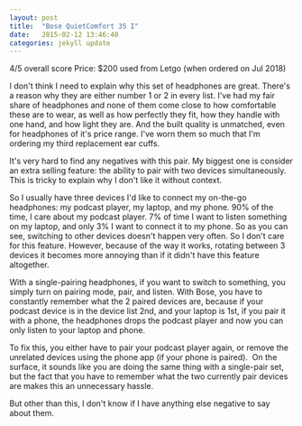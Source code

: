 ```yaml
---
layout: post
title:  "Bose QuietComfort 35 I"
date:   2015-02-12 13:46:40
categories: jekyll update
---
```

4/5 overall score
Price: $200 used from Letgo (when ordered on Jul 2018)

I don't think I need to explain why this set of headphones are great. There's a reason why they are either number 1 or 2 in every list.
I've had my fair share of headphones and none of them come close to how comfortable these are to wear, as well as how perfectly they fit, how they handle with one hand, and how light they are. And the built quality is unmatched, even for headphones of it's price range.
I've worn them so much that I'm ordering my third replacement ear cuffs.

It's very hard to find any negatives with this pair. My biggest one is consider an extra selling feature: the ability to pair with two devices simultaneously. This is tricky to explain why I don't like it without context.

So I usually have three devices I'd like to connect my on-the-go headphones: my podcast player, my laptop, and my phone. 90% of the time, I care about my podcast player. 7% of time I want to listen something on my laptop, and only 3% I want to connect it to my phone.
So as you can see, switching to other devices doesn't happen very often. So I don't care for this feature. However, because of the way it works, rotating between 3 devices it becomes more annoying than if it didn't have this feature altogether. 

With a single-pairing headphones, if you want to switch to something, you simply turn on pairing mode, pair, and listen. With Bose, you have to constantly remember what the 2 paired devices are, because if your podcast device is in the device list 2nd, and your laptop is 1st, if you pair it with a phone, the headphones drops the podcast player and now you can only listen to your laptop and phone. 

To fix this, you either have to pair your podcast player again, or remove the unrelated devices using the phone app (if your phone is paired). 
On the surface, it sounds like you are doing the same thing with a single-pair set, but the fact that you have to remember what the two currently pair devices are makes this an unnecessary hassle.

But other than this, I don't know if I have anything else negative to say about them.